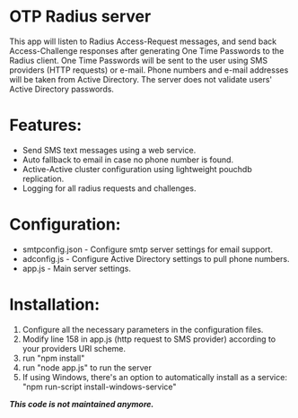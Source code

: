 # OTP Radius server
This app will listen to Radius Access-Request messages, and send back Access-Challenge responses after generating One Time Passwords to the Radius client.
One Time Passwords will be sent to the user using SMS providers (HTTP requests) or e-mail.
Phone numbers and e-mail addresses will be taken from Active Directory.
The server does not validate users' Active Directory passwords. 


# Features:
- Send SMS text messages using a web service.
- Auto fallback to email in case no phone number is found.
- Active-Active cluster configuration using lightweight pouchdb replication.
- Logging for all radius requests and challenges.


# Configuration:
- smtpconfig.json - Configure smtp server settings for email support.
- adconfig.js - Configure Active Directory settings to pull phone numbers.
- app.js - Main server settings.


# Installation:
1. Configure all the necessary parameters in the configuration files.
2. Modify line 158 in app.js (http request to SMS provider) according to your providers URI scheme.
3. run "npm install"
4. run "node app.js" to run the server
5. If using Windows, there's an option to automatically install as a service: "npm run-script install-windows-service"


***This code is not maintained anymore.***
